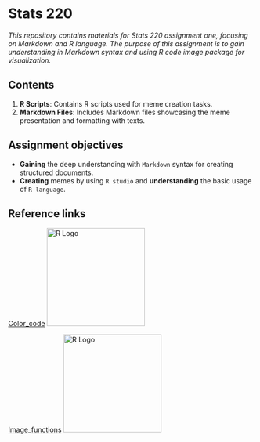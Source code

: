 # Stats 220 

*This repository contains materials for Stats 220 assignment one, focusing on Markdown and R language. The purpose of this assignment is to gain understanding in Markdown syntax and using R code image package for visualization.*

## Contents

1. **R Scripts**: Contains R scripts used for meme creation tasks.
2. **Markdown Files**: Includes Markdown files showcasing the meme presentation and formatting with texts.

## Assignment objectives

- **Gaining** the deep understanding with `Markdown` syntax for creating structured documents.
- **Creating** memes by using `R studio` and **understanding** the basic usage of `R language`.

## Reference links
[Color_code](https://www.w3schools.com/colors/colors_picker.asp)
<img src="https://upload.wikimedia.org/wikipedia/commons/1/1b/R_logo.svg" alt="R Logo" width="200" height="200">

[Image_functions](https://docs.ropensci.org/magick/articles/intro.html)
<img src="https://upload.wikimedia.org/wikipedia/commons/1/1b/R_logo.svg" alt="R Logo" width="200" height="200">
